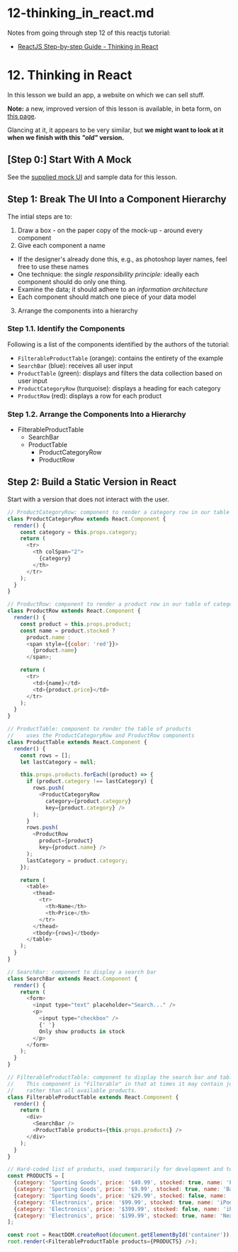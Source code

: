 
# 12-thinking_in_react.md

Notes from going through step 12 of this reactjs tutorial:

- [ReactJS Step-by-step Guide - Thinking in React](https://reactjs.org/docs/thinking-in-react.html)

# 12. Thinking in React

In this lesson we build an app, a website on which we can sell stuff.

**Note:** a new, improved version of this lesson is available, in beta form,
on [this page](https://beta.reactjs.org/learn/thinking-in-react).

Glancing at it, it appears to be very similar, but **we might want to look at it when we finish with this *"old"* version.**

## [Step 0:] Start With A Mock

See the [supplied mock UI](https://reactjs.org/docs/thinking-in-react.html#start-with-a-mock) and sample data
for this lesson.

## Step 1: Break The UI Into a Component Hierarchy

The intial steps are to:

1. Draw a box - on the paper copy of the mock-up - around every component
2. Give each component a name
  - If the designer's already done this, e.g., as photoshop layer names, feel free to use these names
  - One technique: the *single responsibility principle:* ideally each component should do only one thing.
  - Examine the data; it should adhere to an *information architecture*
  - Each component should match one piece of your data model
3. Arrange the components into a hierarchy

### Step 1.1. Identify the Components

Following is a list of the components identified by the authors of the tutorial:

- `FilterableProductTable` (orange): contains the entirety of the example
- `SearchBar` (blue): receives all user input
- `ProductTable` (green): displays and filters the data collection based on user input
- `ProductCategoryRow` (turquoise): displays a heading for each category
- `ProductRow` (red): displays a row for each product

### Step 1.2. Arrange the Components Into a Hierarchy

- FilterableProductTable
  - SearchBar
  - ProductTable
     - ProductCategoryRow
     - ProductRow

## Step 2: Build a Static Version in React

Start with a version that does not interact with the user.

```javascript
// ProductCategoryRow: component to render a category row in our table of categories and products
class ProductCategoryRow extends React.Component {
  render() {
    const category = this.props.category;
    return (
      <tr>
        <th colSpan="2">
          {category}
        </th>
      </tr>
    );
  }
}

// ProductRow: component to render a product row in our table of categories and products
class ProductRow extends React.Component {
  render() {
    const product = this.props.product;
    const name = product.stocked ?
      product.name :
      <span style={{color: 'red'}}>
        {product.name}
      </span>;

    return (
      <tr>
        <td>{name}</td>
        <td>{product.price}</td>
      </tr>
    );
  }
}

// ProductTable: component to render the table of products
//    uses the ProductCategoryRow and ProductRow components
class ProductTable extends React.Component {
  render() {
    const rows = [];
    let lastCategory = null;

    this.props.products.forEach((product) => {
      if (product.category !== lastCategory) {
        rows.push(
          <ProductCategoryRow
            category={product.category}
            key={product.category} />
        );
      }
      rows.push(
        <ProductRow
          product={product}
          key={product.name} />
      );
      lastCategory = product.category;
    });

    return (
      <table>
        <thead>
          <tr>
            <th>Name</th>
            <th>Price</th>
          </tr>
        </thead>
        <tbody>{rows}</tbody>
      </table>
    );
  }
}

// SearchBar: component to display a search bar
class SearchBar extends React.Component {
  render() {
    return (
      <form>
        <input type="text" placeholder="Search..." />
        <p>
          <input type="checkbox" />
          {' '}
          Only show products in stock
        </p>
      </form>
    );
  }
}

// FilterableProductTable: component to display the search bar and table of products
//    This component is "Filterable" in that at times it may contain just the search results
//    rather than all available products.
class FilterableProductTable extends React.Component {
  render() {
    return (
      <div>
        <SearchBar />
        <ProductTable products={this.props.products} />
      </div>
    );
  }
}

// Hard-coded list of products, used temporarily for development and testing
const PRODUCTS = [
  {category: 'Sporting Goods', price: '$49.99', stocked: true, name: 'Football'},
  {category: 'Sporting Goods', price: '$9.99', stocked: true, name: 'Baseball'},
  {category: 'Sporting Goods', price: '$29.99', stocked: false, name: 'Basketball'},
  {category: 'Electronics', price: '$99.99', stocked: true, name: 'iPod Touch'},
  {category: 'Electronics', price: '$399.99', stocked: false, name: 'iPhone 5'},
  {category: 'Electronics', price: '$199.99', stocked: true, name: 'Nexus 7'}
];

const root = ReactDOM.createRoot(document.getElementById('container'));
root.render(<FilterableProductTable products={PRODUCTS} />);
```

```javascript
```

```javascript
```

```html
```

```javascript
```

```html
```

```javascript
```

```html
```

